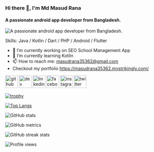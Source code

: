 ### Hi there 👋, I'm Md Masud Rana
#### A passionate android app developer from Bangladesh.
![A passionate android app developer from Bangladesh.](https://i.postimg.cc/gjcBk2LQ/Screenshot-2.png)


Skills: Java / Kotlin / Dart / PHP / Android / Flutter

- 🔭 I’m currently working on SEO School Management App 
- 🌱 I’m currently learning Kotlin 
- 📫 How to reach me: masudrana35362@gmail.com 
-    Checkout my portfolio https://masudrana35362.mystrikingly.com/


[<img src='https://cdn.jsdelivr.net/npm/simple-icons@3.0.1/icons/github.svg' alt='github' height='40'>](https://github.com/masudrana35362)  [<img src='https://cdn.jsdelivr.net/npm/simple-icons@3.0.1/icons/dev-dot-to.svg' alt='dev' height='40'>](https://dev.to/masudrana35362)  [<img src='https://cdn.jsdelivr.net/npm/simple-icons@3.0.1/icons/linkedin.svg' alt='linkedin' height='40'>](https://www.linkedin.com/in/masudrana35362/)  [<img src='https://cdn.jsdelivr.net/npm/simple-icons@3.0.1/icons/facebook.svg' alt='facebook' height='40'>](https://www.facebook.com/masudrana35362)  [<img src='https://cdn.jsdelivr.net/npm/simple-icons@3.0.1/icons/instagram.svg' alt='instagram' height='40'>](https://www.instagram.com/masudrana35362/)  [<img src='https://cdn.jsdelivr.net/npm/simple-icons@3.0.1/icons/twitter.svg' alt='twitter' height='40'>](https://twitter.com/masudrana35362)  

[![trophy](https://github-profile-trophy.vercel.app/?username=masudrana35362)](https://github.com/ryo-ma/github-profile-trophy)

[![Top Langs](https://github-readme-stats.vercel.app/api/top-langs/?username=masudrana35362)](https://github.com/anuraghazra/github-readme-stats)

![GitHub stats](https://github-readme-stats.vercel.app/api?username=masudrana35362&show_icons=true&count_private=true)  

![GitHub metrics](https://metrics.lecoq.io/masudrana35362)  

![GitHub streak stats](https://streak-stats.demolab.com/?user=masudrana35362)  

![Profile views](https://gpvc.arturio.dev/masudrana35362)  
